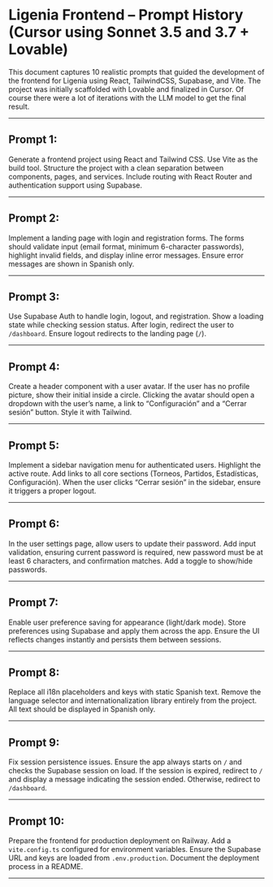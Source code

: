 
# Ligenia Frontend – Prompt History (Cursor using Sonnet 3.5 and 3.7 + Lovable)

This document captures 10 realistic prompts that guided the development of the frontend for Ligenia using React, TailwindCSS, Supabase, and Vite. The project was initially scaffolded with Lovable and finalized in Cursor. Of course there were a lot of iterations with the LLM model to get the final result.

---

## Prompt 1:
Generate a frontend project using React and Tailwind CSS. Use Vite as the build tool. Structure the project with a clean separation between components, pages, and services. Include routing with React Router and authentication support using Supabase.

---

## Prompt 2:
Implement a landing page with login and registration forms. The forms should validate input (email format, minimum 6-character passwords), highlight invalid fields, and display inline error messages. Ensure error messages are shown in Spanish only.

---

## Prompt 3:
Use Supabase Auth to handle login, logout, and registration. Show a loading state while checking session status. After login, redirect the user to `/dashboard`. Ensure logout redirects to the landing page (`/`).

---

## Prompt 4:
Create a header component with a user avatar. If the user has no profile picture, show their initial inside a circle. Clicking the avatar should open a dropdown with the user’s name, a link to “Configuración” and a “Cerrar sesión” button. Style it with Tailwind.

---

## Prompt 5:
Implement a sidebar navigation menu for authenticated users. Highlight the active route. Add links to all core sections (Torneos, Partidos, Estadísticas, Configuración). When the user clicks “Cerrar sesión” in the sidebar, ensure it triggers a proper logout.

---

## Prompt 6:
In the user settings page, allow users to update their password. Add input validation, ensuring current password is required, new password must be at least 6 characters, and confirmation matches. Add a toggle to show/hide passwords.

---

## Prompt 7:
Enable user preference saving for appearance (light/dark mode). Store preferences using Supabase and apply them across the app. Ensure the UI reflects changes instantly and persists them between sessions.

---

## Prompt 8:
Replace all i18n placeholders and keys with static Spanish text. Remove the language selector and internationalization library entirely from the project. All text should be displayed in Spanish only.

---

## Prompt 9:
Fix session persistence issues. Ensure the app always starts on `/` and checks the Supabase session on load. If the session is expired, redirect to `/` and display a message indicating the session ended. Otherwise, redirect to `/dashboard`.

---

## Prompt 10:
Prepare the frontend for production deployment on Railway. Add a `vite.config.ts` configured for environment variables. Ensure the Supabase URL and keys are loaded from `.env.production`. Document the deployment process in a README.

---
